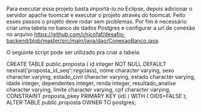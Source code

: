 Para executar esse projeto basta importá-lo no Eclipse, depois adicionar o servidor apache toomcat e executar o projeto através do toomcat. Feito esses passos o projeto deve rodar sem problemas. 
Por fim é necessário criar uma tabela no banco de dados Postgres e configurar a url de conexão no arquivo https://github.com/chicofaf/desafio-backend/blob/master/src/main/java/dao/ConexaoBanco.java.


O seguinte script pode ser utilizado pra criar a tabela:

CREATE TABLE public.proposta
(
  id integer NOT NULL DEFAULT nextval('proposta_id_seq'::regclass),
  nome character varying,
  sexo character varying,
  estado_civil character varying,
  estado character varying,
  idade integer,
  dependentes integer,
  renda integer,
  resultado_analise character varying,
  limite character varying,
  cpf character varying,
  CONSTRAINT proposta_pkey PRIMARY KEY (id)
)
WITH (
  OIDS=FALSE
);
ALTER TABLE public.proposta
  OWNER TO postgres;

